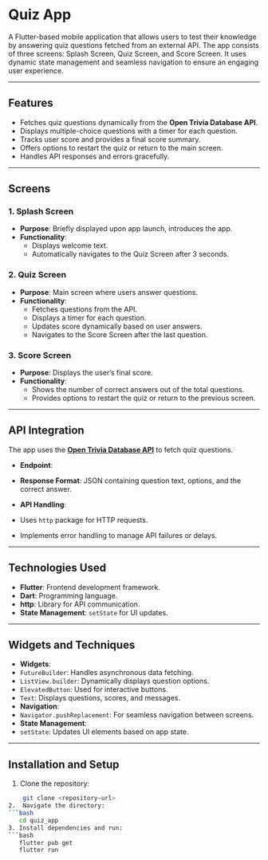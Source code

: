 # **Quiz App**

A Flutter-based mobile application that allows users to test their knowledge by answering quiz questions fetched from an external API. The app consists of three screens: Splash Screen, Quiz Screen, and Score Screen. It uses dynamic state management and seamless navigation to ensure an engaging user experience.

---

## **Features**
- Fetches quiz questions dynamically from the **Open Trivia Database API**.
- Displays multiple-choice questions with a timer for each question.
- Tracks user score and provides a final score summary.
- Offers options to restart the quiz or return to the main screen.
- Handles API responses and errors gracefully.

---

## **Screens**

### **1. Splash Screen**
- **Purpose**: Briefly displayed upon app launch, introduces the app.
- **Functionality**:
  - Displays welcome text.
  - Automatically navigates to the Quiz Screen after 3 seconds.

### **2. Quiz Screen**
- **Purpose**: Main screen where users answer questions.
- **Functionality**:
  - Fetches questions from the API.
  - Displays a timer for each question.
  - Updates score dynamically based on user answers.
  - Navigates to the Score Screen after the last question.

### **3. Score Screen**
- **Purpose**: Displays the user’s final score.
- **Functionality**:
  - Shows the number of correct answers out of the total questions.
  - Provides options to restart the quiz or return to the previous screen.

---

## **API Integration**
The app uses the **[Open Trivia Database API](https://opentdb.com/)** to fetch quiz questions. 

- **Endpoint**: 
- **Response Format**: JSON containing question text, options, and the correct answer.

- **API Handling**:
- Uses `http` package for HTTP requests.
- Implements error handling to manage API failures or delays.

---

## **Technologies Used**
- **Flutter**: Frontend development framework.
- **Dart**: Programming language.
- **http**: Library for API communication.
- **State Management**: `setState` for UI updates.

---

## **Widgets and Techniques**
- **Widgets**:
- `FutureBuilder`: Handles asynchronous data fetching.
- `ListView.builder`: Dynamically displays question options.
- `ElevatedButton`: Used for interactive buttons.
- `Text`: Displays questions, scores, and messages.
- **Navigation**:
- `Navigator.pushReplacement`: For seamless navigation between screens.
- **State Management**:
- `setState`: Updates UI elements based on app state.

---

## **Installation and Setup**
1. Clone the repository:
 ```bash
     git clone <repository-url>
2.  Navigate the directory:
```bash
    cd quiz_app
3. Install dependencies and run:
```bash
    flutter pub get
    flutter run